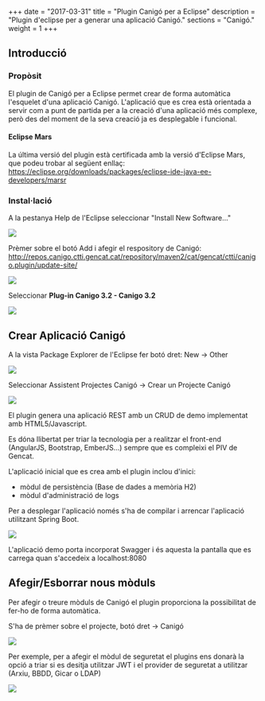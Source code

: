 +++
date        = "2017-03-31"
title       = "Plugin Canigó per a Eclipse"
description = "Plugin d'eclipse per a generar una aplicació Canigó."
sections    = "Canigó."
weight      = 1
+++

## Introducció

### Propòsit

El plugin de Canigó per a Eclipse permet crear de forma automàtica l'esquelet d'una aplicació Canigó. L'aplicació que es crea està orientada a servir com a punt de partida per a la creació d'una aplicació més complexe, però des del moment de la seva creació ja es desplegable i funcional.

#### Eclipse Mars

La última versió del plugin està certificada amb la versió d'Eclipse Mars, que podeu trobar al següent enllaç: https://eclipse.org/downloads/packages/eclipse-ide-java-ee-developers/marsr

### Instal·lació

A la pestanya Help de l'Eclipse seleccionar "Install New Software..."

![](/related/canigo/documentacio/plugin-canigo/img1.jpg)

Prèmer sobre el botó Add i afegir el respository de Canigó:
http://repos.canigo.ctti.gencat.cat/repository/maven2/cat/gencat/ctti/canigo.plugin/update-site/

![](/related/canigo/documentacio/plugin-canigo/img2.jpg)

Seleccionar **Plug-in Canigo 3.2 - Canigo 3.2**

![](/related/canigo/documentacio/plugin-canigo/img13.jpg)

## Crear Aplicació Canigó

A la vista Package Explorer de l'Eclipse fer botó dret: New -> Other

![](/related/canigo/documentacio/plugin-canigo/img4.jpg)

Seleccionar Assistent Projectes Canigó -> Crear un Projecte Canigó

![](/related/canigo/documentacio/plugin-canigo/img10.jpg)

El plugin genera una aplicació REST amb un CRUD de demo implementat amb HTML5/Javascript. 

Es dóna llibertat per triar la tecnologia per a realitzar el front-end (AngularJS, Bootstrap, EmberJS...) sempre que es compleixi el PIV de Gencat.

L'aplicació inicial que es crea amb el plugin inclou d'inici:

* mòdul de persistència (Base de dades a memòria H2)
* mòdul d'administració de logs

Per a desplegar l'aplicació només s'ha de compilar i arrencar l'aplicació utilitzant Spring Boot.

![](/related/canigo/documentacio/plugin-canigo/img11.jpg)

L'aplicació demo porta incorporat Swagger i és aquesta la pantalla que es carrega quan s'accedeix a localhost:8080

## Afegir/Esborrar nous mòduls

Per afegir o treure mòduls de Canigó el plugin proporciona la possibilitat de fer-ho de forma automàtica.

S'ha de prèmer sobre el projecte, botó dret -> Canigó

![](/related/canigo/documentacio/plugin-canigo/img9.jpg)

Per exemple, per a afegir el mòdul de seguretat el plugins ens donarà la opció a triar si es desitja utilitzar JWT i el provider de seguretat a utilitzar (Arxiu, BBDD, Gicar o LDAP)

![](/related/canigo/documentacio/plugin-canigo/img12.jpg)

